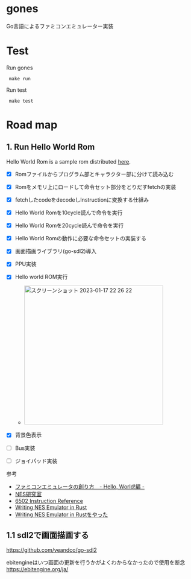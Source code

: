 # gones
Go言語によるファミコンエミュレーター実装

# Test
Run gones
```
 make run
```

Run test
```
 make test
```

# Road map

## 1. Run Hello World Rom
Hello World Rom is a sample rom distributed [here](http://hp.vector.co.jp/authors/VA042397/nes/sample.html).

- [x] Romファイルからプログラム部とキャラクター部に分けて読み込む
- [x] Romをメモリ上にロードして命令セット部分をとりだすfetchの実装
- [x] fetchしたcodeをdecodeしInstructionに変換する仕組み
- [x] Hello World Romを10cycle読んで命令を実行
- [x] Hello World Romを20cycle読んで命令を実行
- [x] Hello World Romの動作に必要な命令セットの実装する
- [x] 画面描画ライブラリ(go-sdl2)導入
- [x] PPU実装
- [x] Hello world ROM実行
  - <img width="368" alt="スクリーンショット 2023-01-17 22 26 22" src="https://user-images.githubusercontent.com/25860926/212910798-8b1ec3d3-6117-4440-9c15-8179401f20bb.png">



- [x] 背景色表示
- [ ] Bus実装
- [ ] ジョイパッド実装

参考
- [ファミコンエミュレータの創り方　- Hello, World!編 -](https://qiita.com/bokuweb/items/1575337bef44ae82f4d3)
- [NES研究室](http://hp.vector.co.jp/authors/VA042397/nes/6502.html)
- [6502 Instruction Reference](https://www.nesdev.org/obelisk-6502-guide/reference.html)
- [Writing NES Emulator in Rust](https://bugzmanov.github.io/nes_ebook/)
- [Writing NES Emulator in Rustをやった](https://zenn.dev/razokulover/articles/1191ca55f9f22e)


## 1.1 sdl2で画面描画する
https://github.com/veandco/go-sdl2

ebitengineはいつ画面の更新を行うかがよくわからなかったので使用を断念
https://ebitengine.org/ja/
